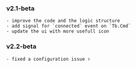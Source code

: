 ### v2.1-beta
    - improve the code and the logic structure
    - add signal for `connected` event on `Tb.Cmd`
    - update the ui with more usefull icon

### v2.2-beta
    - fixed a configuration issue ✌️
